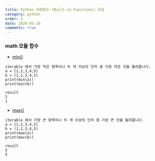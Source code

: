 ```yaml
---
title: Python 내장함수 (Built-in Functions) 모음
category: python
order: 1
date: 2020-05-19
comments: true
---
```



### math 모듈 함수
* [min()](https://docs.python.org/ko/3/library/functions.html#min)

```
iterable 에서 가장 작은 항목이나 두 개 이상의 인자 중 가장 작은 것을 돌려줍니다.
a = [1,2,3,4,5]
b = (1,2,3,4,5)   
print(min(a))
print(min(b))

result
1
1
```

* [max()](https://docs.python.org/ko/3/library/functions.html#max)

```
iterable 에서 가장 큰 항목이나 두 개 이상의 인자 중 가장 큰 것을 돌려줍니다.
a = [1,2,3,4,5]
b = (1,2,3,4,5)   
print(max(a))
print(max(b))

result
5
5
```
